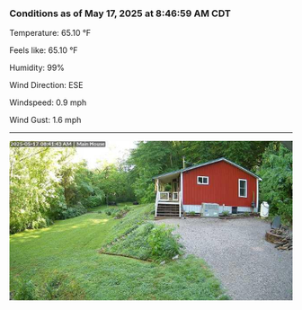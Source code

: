 ### Conditions as of May 17, 2025 at 8:46:59 AM CDT 

Temperature: 65.10 &deg;F

Feels like: 65.10 &deg;F

Humidity: 99%

Wind Direction: ESE

Windspeed: 0.9 mph

Wind Gust: 1.6 mph

---

<img src="./images/latest.jpeg"/>


